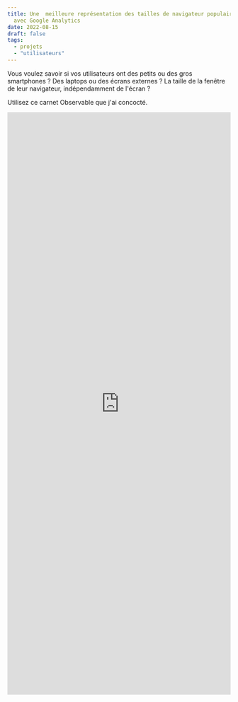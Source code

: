 ```yaml
---
title: Une  meilleure représentation des tailles de navigateur populaires
  avec Google Analytics
date: 2022-08-15
draft: false
tags:
  - projets
  - "utilisateurs"
---
```


Vous voulez savoir si vos utilisateurs ont des petits ou des gros smartphones ? Des laptops ou des écrans externes ? La taille de la fenêtre de leur navigateur, indépendamment de l'écran ?

Utilisez ce carnet Observable que j'ai concocté.

<iframe title="Carnet créé avec Obversable" width="100%" height="1317" frameborder="0"
  src="https://observablehq.com/embed/@saint-loup/better-visualization-of-the-popularity-of-browser-sizes-us?cells=intro%2Cviewof+sheet%2Cgeneral%2Cviewof+scale%2Cchart"></iframe>